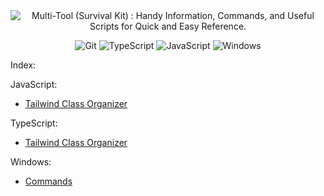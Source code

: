 <div align="center">
 

 
<img src="https://github.com/devartes/Multi-Tool/blob/main/images/png/multi-tool.png"  alt="Multi-Tool (Survival Kit) : Handy Information, Commands, and Useful Scripts for Quick and Easy Reference. ">


![Git](https://img.shields.io/badge/git-%23F05033.svg?style=for-the-badge&logo=git&logoColor=white) ![TypeScript](https://img.shields.io/badge/typescript-%23007ACC.svg?style=for-the-badge&logo=typescript&logoColor=white) ![JavaScript](https://img.shields.io/badge/javascript-%23323330.svg?style=for-the-badge&logo=javascript&logoColor=%23F7DF1E) ![Windows](https://img.shields.io/badge/Windows-0078D6?style=for-the-badge&logo=windows&logoColor=white)

</div>




Index:
  
JavaScript:
  - [Tailwind Class Organizer](https://github.com/devartes/Multi-Tool/blob/main/javascript/tailwind-class-organizer/tailwind-class-organizer-js.md)

TypeScript:
  - [Tailwind Class Organizer](https://github.com/devartes/Multi-Tool/blob/main/typescript/tailwind-class-organizer/tailwind-class-organizer-ts.md)

Windows:
  - [Commands](https://github.com/devartes/Multi-Tool/blob/main/Windows/commands.md)
